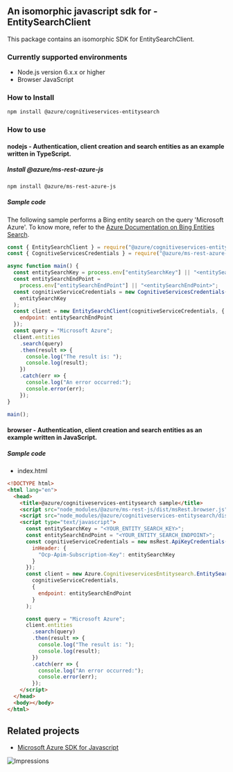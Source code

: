 ## An isomorphic javascript sdk for - EntitySearchClient

This package contains an isomorphic SDK for EntitySearchClient.

### Currently supported environments

- Node.js version 6.x.x or higher
- Browser JavaScript

### How to Install

```bash
npm install @azure/cognitiveservices-entitysearch
```

### How to use

#### nodejs - Authentication, client creation and search entities as an example written in TypeScript.

##### Install @azure/ms-rest-azure-js

```bash
npm install @azure/ms-rest-azure-js
```

##### Sample code
The following sample performs a Bing entity search on the query 'Microsoft Azure'. To know more, refer to the [Azure Documentation on Bing Entities Search](https://docs.microsoft.com/en-us/azure/cognitive-services/bing-entities-search/).

```javascript
const { EntitySearchClient } = require("@azure/cognitiveservices-entitysearch");
const { CognitiveServicesCredentials } = require("@azure/ms-rest-azure-js");

async function main() {
  const entitySearchKey = process.env["entitySearchKey"] || "<entitySearchKey>";
  const entitySearchEndPoint =
    process.env["entitySearchEndPoint"] || "<entitySearchEndPoint>";
  const cognitiveServiceCredentials = new CognitiveServicesCredentials(
    entitySearchKey
  );
  const client = new EntitySearchClient(cognitiveServiceCredentials, {
    endpoint: entitySearchEndPoint
  });
  const query = "Microsoft Azure";
  client.entities
    .search(query)
    .then(result => {
      console.log("The result is: ");
      console.log(result);
    })
    .catch(err => {
      console.log("An error occurred:");
      console.error(err);
    });
}

main();
```

#### browser - Authentication, client creation and search entities as an example written in JavaScript.

##### Sample code

- index.html
```html
<!DOCTYPE html>
<html lang="en">
  <head>
    <title>@azure/cognitiveservices-entitysearch sample</title>
    <script src="node_modules/@azure/ms-rest-js/dist/msRest.browser.js"></script>
    <script src="node_modules/@azure/cognitiveservices-entitysearch/dist/cognitiveservices-entitysearch.js"></script>
    <script type="text/javascript">
      const entitySearchKey = "<YOUR_ENTITY_SEARCH_KEY>";
      const entitySearchEndPoint = "<YOUR_ENTITY_SEARCH_ENDPOINT>";
      const cognitiveServiceCredentials = new msRest.ApiKeyCredentials({
        inHeader: {
          "Ocp-Apim-Subscription-Key": entitySearchKey
        }
      });
      const client = new Azure.CognitiveservicesEntitysearch.EntitySearchClient(
        cognitiveServiceCredentials,
        {
          endpoint: entitySearchEndPoint
        }
      );

      const query = "Microsoft Azure";
      client.entities
        .search(query)
        .then(result => {
          console.log("The result is: ");
          console.log(result);
        })
        .catch(err => {
          console.log("An error occurred:");
          console.error(err);
        });
    </script>
  </head>
  <body></body>
</html>
```

## Related projects

- [Microsoft Azure SDK for Javascript](https://github.com/Azure/azure-sdk-for-js)

![Impressions](https://azure-sdk-impressions.azurewebsites.net/api/impressions/azure-sdk-for-js%2Fsdk%2Fcognitiveservices%2Fcognitiveservices-entitysearch%2FREADME.png)
